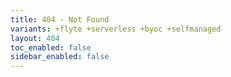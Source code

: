 ```yaml
---
title: 404 - Not Found
variants: +flyte +serverless +byoc +selfmanaged
layout: 404
toc_enabled: false
sidebar_enabled: false
---
```

